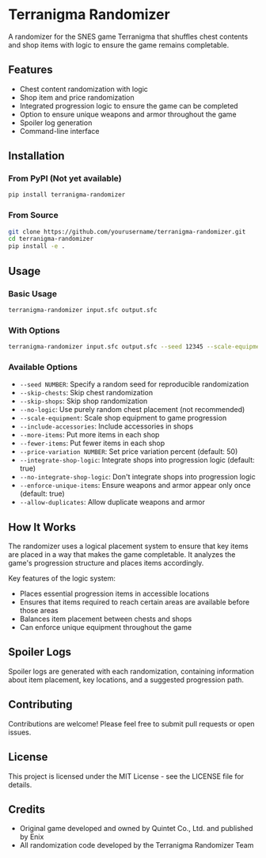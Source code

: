 # Terranigma Randomizer

A randomizer for the SNES game Terranigma that shuffles chest contents and shop items with logic to ensure the game remains completable.

## Features

- Chest content randomization with logic
- Shop item and price randomization
- Integrated progression logic to ensure the game can be completed
- Option to ensure unique weapons and armor throughout the game
- Spoiler log generation
- Command-line interface

## Installation

### From PyPI (Not yet available)

```bash
pip install terranigma-randomizer
```

### From Source

```bash
git clone https://github.com/yourusername/terranigma-randomizer.git
cd terranigma-randomizer
pip install -e .
```

## Usage

### Basic Usage

```bash
terranigma-randomizer input.sfc output.sfc
```

### With Options

```bash
terranigma-randomizer input.sfc output.sfc --seed 12345 --scale-equipment --include-accessories
```

### Available Options

- `--seed NUMBER`: Specify a random seed for reproducible randomization
- `--skip-chests`: Skip chest randomization
- `--skip-shops`: Skip shop randomization
- `--no-logic`: Use purely random chest placement (not recommended)
- `--scale-equipment`: Scale shop equipment to game progression
- `--include-accessories`: Include accessories in shops
- `--more-items`: Put more items in each shop
- `--fewer-items`: Put fewer items in each shop
- `--price-variation NUMBER`: Set price variation percent (default: 50)
- `--integrate-shop-logic`: Integrate shops into progression logic (default: true)
- `--no-integrate-shop-logic`: Don't integrate shops into progression logic
- `--enforce-unique-items`: Ensure weapons and armor appear only once (default: true)
- `--allow-duplicates`: Allow duplicate weapons and armor

## How It Works

The randomizer uses a logical placement system to ensure that key items are placed in a way that makes the game completable. It analyzes the game's progression structure and places items accordingly.

Key features of the logic system:
- Places essential progression items in accessible locations
- Ensures that items required to reach certain areas are available before those areas
- Balances item placement between chests and shops
- Can enforce unique equipment throughout the game

## Spoiler Logs

Spoiler logs are generated with each randomization, containing information about item placement, key locations, and a suggested progression path.

## Contributing

Contributions are welcome! Please feel free to submit pull requests or open issues.

## License

This project is licensed under the MIT License - see the LICENSE file for details.

## Credits

- Original game developed and owned by Quintet Co., Ltd. and published by Enix
- All randomization code developed by the Terranigma Randomizer Team
